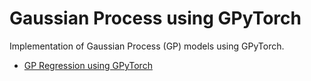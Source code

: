 # Gaussian Process using GPyTorch
Implementation of Gaussian Process (GP) models using GPyTorch. 
- [GP Regression using GPyTorch](https://github.com/richardcsuwandi/gp/blob/main/GP%20Regression%20using%20GPyTorch.ipynb)
